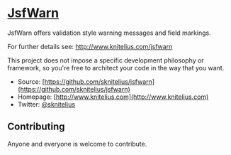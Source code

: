 # [JsfWarn](http://www.knitelius.com)

JsfWarn offers validation style warning messages and field markings.



For further details see: http://www.knitelius.com/jsfwarn

This project does not impose a specific development philosophy or
framework, so you're free to architect your code in the way that you want.

* Source: [https://github.com/sknitelius/jsfwarn](https://github.com/sknitelius/jsfwarn)
* Homepage: [http://www.knitelius.com](http://www.knitelius.com)
* Twitter: [@sknitelius](https://twitter.com/sknitelius)

## Contributing

Anyone and everyone is welcome to contribute.
